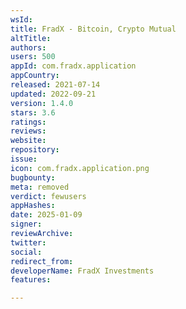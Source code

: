 ```yaml
---
wsId: 
title: FradX - Bitcoin, Crypto Mutual
altTitle: 
authors: 
users: 500
appId: com.fradx.application
appCountry: 
released: 2021-07-14
updated: 2022-09-21
version: 1.4.0
stars: 3.6
ratings: 
reviews: 
website: 
repository: 
issue: 
icon: com.fradx.application.png
bugbounty: 
meta: removed
verdict: fewusers
appHashes: 
date: 2025-01-09
signer: 
reviewArchive: 
twitter: 
social: 
redirect_from: 
developerName: FradX Investments
features: 

---
```


